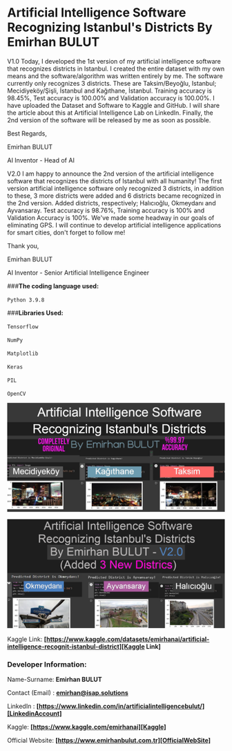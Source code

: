 # **Artificial Intelligence Software Recognizing Istanbul's Districts By Emirhan BULUT**
V1.0
Today, I developed the 1st version of my artificial intelligence software that recognizes districts in Istanbul. I created the entire dataset with my own means and the software/algorithm was written entirely by me. The software currently only recognizes 3 districts. These are Taksim/Beyoğlu, Istanbul; Mecidiyeköy/Şişli, İstanbul and Kağıthane, İstanbul. Training accuracy is 98.45%, Test accuracy is 100.00% and Validation accuracy is 100.00%. I have uploaded the Dataset and Software to Kaggle and GitHub. I will share the article about this at Artificial Intelligence Lab on LinkedIn. Finally, the 2nd version of the software will be released by me as soon as possible.

Best Regards,

Emirhan BULUT

AI Inventor - Head of AI

V2.0
I am happy to announce the 2nd version of the artificial intelligence software that recognizes the districts of Istanbul with all humanity! The first version artificial intelligence software only recognized 3 districts, in addition to these, 3 more districts were added and 6 districts became recognized in the 2nd version. Added districts, respectively; Halıcıoğlu, Okmeydanı and Ayvansaray.
Test accuracy is 98.76%, Training accuracy is 100% and Validation Accuracy is 100%. We've made some headway in our goals of eliminating GPS. I will continue to develop artificial intelligence applications for smart cities, don't forget to follow me!

Thank you,

Emirhan BULUT

AI Inventor - Senior Artificial Intelligence Engineer


###**The coding language used:**

`Python 3.9.8`

###**Libraries Used:**

`Tensorflow`

`NumPy`

`Matplotlib`

`Keras`

`PIL`

`OpenCV`

<img class="fit-picture"
     src="https://github.com/emirhanai/Artificial-Intelligence-Software-Recognizing-Istanbul-s-Districts-By-Emirhan-BULUT/blob/main/Artificial%20Intelligence%20Software%20Recognizing%20Istanbul's%20Districts%20By%20Emirhan%20BULUT.jpg?raw=true"
     alt="Artificial Intelligence Software Recognizing Istanbul's Districts By Emirhan BULUT">

<img class="fit-picture"
     src="https://raw.githubusercontent.com/emirhanai/Artificial-Intelligence-Software-Recognizing-Istanbul-s-Districts-By-Emirhan-BULUT/main/Artificial%20Intelligence%20Software%20Recognizing%20Istanbul's%20Districts%20By%20Emirhan%20BULUT%20-%20V2.0.png"
     alt="Artificial Intelligence Software Recognizing Istanbul's Districts By Emirhan BULUT - V2.0">

Kaggle Link: **[https://www.kaggle.com/datasets/emirhanai/artificial-intelligence-recognit-istanbul-district][Kaggle Link]**

### **Developer Information:**

Name-Surname: **Emirhan BULUT**

Contact (Email) : **emirhan@isap.solutions**

LinkedIn : **[https://www.linkedin.com/in/artificialintelligencebulut/][LinkedinAccount]**

[LinkedinAccount]: https://www.linkedin.com/in/artificialintelligencebulut/

Kaggle: **[https://www.kaggle.com/emirhanai][Kaggle]**

Official Website: **[https://www.emirhanbulut.com.tr][OfficialWebSite]**

[Kaggle]: https://www.kaggle.com/emirhanai

[Kaggle Link]: https://www.kaggle.com/emirhanai


[OfficialWebSite]: https://www.emirhanbulut.com.tr

